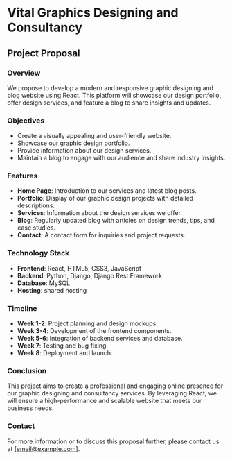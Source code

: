 # Vital Graphics Designing and Consultancy
## Project Proposal

### Overview
We propose to develop a modern and responsive graphic designing and blog website using React. This platform will showcase our design portfolio, offer design services, and feature a blog to share insights and updates.

### Objectives
- Create a visually appealing and user-friendly website.
- Showcase our graphic design portfolio.
- Provide information about our design services.
- Maintain a blog to engage with our audience and share industry insights.

### Features
- **Home Page**: Introduction to our services and latest blog posts.
- **Portfolio**: Display of our graphic design projects with detailed descriptions.
- **Services**: Information about the design services we offer.
- **Blog**: Regularly updated blog with articles on design trends, tips, and case studies.
- **Contact**: A contact form for inquiries and project requests.

### Technology Stack
- **Frontend**: React, HTML5, CSS3, JavaScript
- **Backend**: Python, Django, Django Rest Framework
- **Database**: MySQL
- **Hosting**: shared hosting

### Timeline
- **Week 1-2**: Project planning and design mockups.
- **Week 3-4**: Development of the frontend components.
- **Week 5-6**: Integration of backend services and database.
- **Week 7**: Testing and bug fixing.
- **Week 8**: Deployment and launch.

### Conclusion
This project aims to create a professional and engaging online presence for our graphic designing and consultancy services. By leveraging React, we will ensure a high-performance and scalable website that meets our business needs.

### Contact
For more information or to discuss this proposal further, please contact us at [email@example.com].